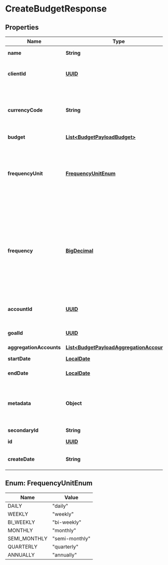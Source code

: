 
# CreateBudgetResponse

## Properties
Name | Type | Description | Notes
------------ | ------------- | ------------- | -------------
**name** | **String** | Name of the budget | 
**clientId** | [**UUID**](UUID.md) | The ID of the client the budget belongs to | 
**currencyCode** | **String** | Alphabetic currency code for the base currency of the budget, limited to 3 characters. | 
**budget** | [**List&lt;BudgetPayloadBudget&gt;**](BudgetPayloadBudget.md) |  | 
**frequencyUnit** | [**FrequencyUnitEnum**](#FrequencyUnitEnum) | Frequency of the budget. Value may be daily, weekly, bi-weekly, monthly, semi-monthly, quarterly, or annually | 
**frequency** | [**BigDecimal**](BigDecimal.md) | Number of frequency_unit between each budget. For example, if the frequency_unit is weekly and the frequency is 2, this means the budget occurs every two weeks. Default is 1 |  [optional]
**accountId** | [**UUID**](UUID.md) | The ID of the account the budget belongs to |  [optional]
**goalId** | [**UUID**](UUID.md) | The ID of a goal mapped to the budget |  [optional]
**aggregationAccounts** | [**List&lt;BudgetPayloadAggregationAccounts&gt;**](BudgetPayloadAggregationAccounts.md) |  |  [optional]
**startDate** | [**LocalDate**](LocalDate.md) | The start date for the budget |  [optional]
**endDate** | [**LocalDate**](LocalDate.md) | The end date for the budget |  [optional]
**metadata** | **Object** | Custom information associated with the budget in the format key:value |  [optional]
**secondaryId** | **String** |  |  [optional]
**id** | [**UUID**](UUID.md) | ID of the budget |  [optional]
**createDate** | **String** | Datetime the budget was created |  [optional]


<a name="FrequencyUnitEnum"></a>
## Enum: FrequencyUnitEnum
Name | Value
---- | -----
DAILY | &quot;daily&quot;
WEEKLY | &quot;weekly&quot;
BI_WEEKLY | &quot;bi-weekly&quot;
MONTHLY | &quot;monthly&quot;
SEMI_MONTHLY | &quot;semi-monthly&quot;
QUARTERLY | &quot;quarterly&quot;
ANNUALLY | &quot;annually&quot;



